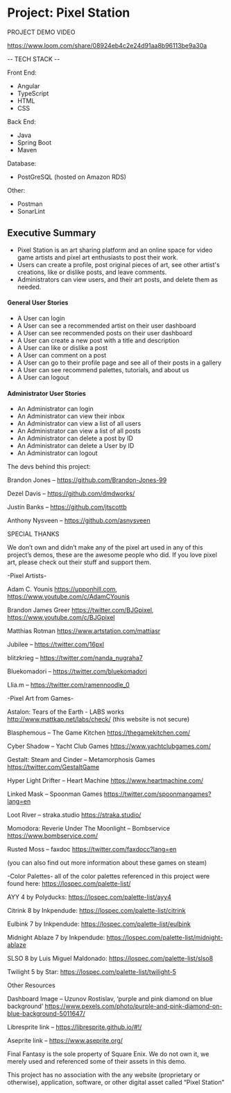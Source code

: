 # Project: Pixel Station

PROJECT DEMO VIDEO

https://www.loom.com/share/08924eb4c2e24d91aa8b96113be9a30a

-- TECH STACK -- 

Front End:
- Angular
- TypeScript
- HTML
- CSS 

Back End:
- Java
- Spring Boot
- Maven

Database:
- PostGreSQL (hosted on Amazon RDS)

Other:
- Postman
- SonarLint


## Executive Summary
* Pixel Station is an art sharing platform and an online space for video game artists and pixel art enthusiasts to post their work.
* Users can create a profile, post original pieces of art, see other artist's creations, like or dislike posts, and leave comments.
* Administrators can view users, and their art posts, and delete them as needed.


#### General User Stories 
- A User can login
- A User can see a recommended artist on their user dashboard
- A User can see recommended posts on their user dashboard
- A User can create a new post with a title and description
- A User can like or dislike a post
- A User can comment on a post
- A User can go to their profile page and see all of their posts in a gallery
- A User can see recommend palettes, tutorials, and about us
- A User can logout

#### Administrator User Stories
- An Administrator can login
- An Administrator can view their inbox
- An Administrator can view a list of all users
- An Administrator can view a list of all posts
- An Administrator can delete a post by ID
- An Administrator can delete a User by ID
- An Administrator can logout


The devs behind this project:

Brandon Jones – https://github.com/Brandon-Jones-99

Dezel Davis – https://github.com/dmdworks/

Justin Banks – https://github.com/jtscottb

Anthony Nysveen – https://github.com/asnysveen


SPECIAL THANKS

We don’t own and didn’t make any of the pixel art used in any of this project’s demos, these are the awesome people who did. If you love pixel art, please check out their stuff and support them. 


-Pixel Artists-


Adam C. Younis https://upponhill.com, https://www.youtube.com/c/AdamCYounis

Brandon James Greer https://twitter.com/BJGpixel, https://www.youtube.com/c/BJGpixel

Matthias Rotman https://www.artstation.com/mattiasr

Jubilee – https://twitter.com/16pxl

blitzkrieg – https://twitter.com/nanda_nugraha7

Bluekomadori – https://twitter.com/bluekomadori

Llia.m – https://twitter.com/ramennoodle_0


-Pixel Art from Games-


Astalon: Tears of the Earth - LABS works http://www.mattkap.net/labs/check/  (this website is not secure)

Blasphemous – The Game Kitchen https://thegamekitchen.com/

Cyber Shadow – Yacht Club Games https://www.yachtclubgames.com/

Gestalt: Steam and Cinder – Metamorphosis Games https://twitter.com/GestaltGame

Hyper Light Drifter – Heart Machine https://www.heartmachine.com/

Linked Mask – Spoonman Games https://twitter.com/spoonmangames?lang=en

Loot River – straka.studio https://straka.studio/

Momodora: Reverie Under The Moonlight – Bombservice https://www.bombservice.com/

Rusted Moss – faxdoc https://twitter.com/faxdocc?lang=en

(you can also find out more information about these games on steam)

-Color Palettes- 
all of the color palettes referenced in this project were found here: https://lospec.com/palette-list/

AYY 4 by Polyducks: https://lospec.com/palette-list/ayy4

Citrink 8 by Inkpendude: https://lospec.com/palette-list/citrink

Eulbink 7 by Inkpendude: https://lospec.com/palette-list/eulbink

Midnight Ablaze 7 by Inkpendude: https://lospec.com/palette-list/midnight-ablaze

SLSO 8 by Luis Miguel Maldonado: https://lospec.com/palette-list/slso8

Twilight 5 by Star: https://lospec.com/palette-list/twilight-5


Other Resources

Dashboard Image – Uzunov Rostislav, ‘purple and pink diamond on blue background’ https://www.pexels.com/photo/purple-and-pink-diamond-on-blue-background-5011647/

Libresprite link – https://libresprite.github.io/#!/

Aseprite link – https://www.aseprite.org/

Final Fantasy is the sole property of Square Enix. We do not own it, we merely used and referenced some of their assets in this demo.

This project has no association with the any website (proprietary or otherwise), application, software, or other digital asset called “Pixel Station”
